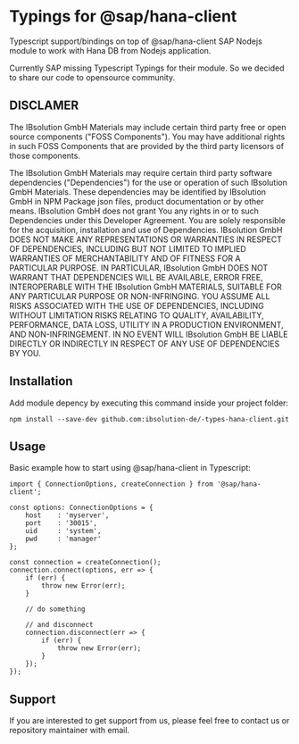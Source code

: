 # Typings for @sap/hana-client

Typescript support/bindings on top of @sap/hana-client SAP Nodejs module to work with Hana DB from Nodejs application.

Currently SAP missing Typescript Typings for their module. So we decided to share our code to opensource community.

## DISCLAMER

The IBsolution GmbH Materials may include certain third party free or open source components ("FOSS Components"). You may have additional rights in such FOSS Components that are provided by the third party licensors of those components.

The IBsolution GmbH Materials may require certain third party software dependencies ("Dependencies") for the use or operation of such IBsolution GmbH Materials. These dependencies may be identified by IBsolution GmbH in NPM Package json files, product documentation or by other means. IBsolution GmbH does not grant You any rights in or to such Dependencies under this Developer Agreement. You are solely responsible for the acquisition, installation and use of Dependencies. IBsolution GmbH DOES NOT MAKE ANY REPRESENTATIONS OR WARRANTIES IN RESPECT OF DEPENDENCIES, INCLUDING BUT NOT LIMITED TO IMPLIED WARRANTIES OF MERCHANTABILITY AND OF FITNESS FOR A PARTICULAR PURPOSE. IN PARTICULAR, IBsolution GmbH DOES NOT WARRANT THAT DEPENDENCIES WILL BE AVAILABLE, ERROR FREE, INTEROPERABLE WITH THE IBsolution GmbH MATERIALS, SUITABLE FOR ANY PARTICULAR PURPOSE OR NON-INFRINGING. YOU ASSUME ALL RISKS ASSOCIATED WITH THE USE OF DEPENDENCIES, INCLUDING WITHOUT LIMITATION RISKS RELATING TO QUALITY, AVAILABILITY, PERFORMANCE, DATA LOSS, UTILITY IN A PRODUCTION ENVIRONMENT, AND NON-INFRINGEMENT. IN NO EVENT WILL IBsolution GmbH BE LIABLE DIRECTLY OR INDIRECTLY IN RESPECT OF ANY USE OF DEPENDENCIES BY YOU.

## Installation

Add module depency by executing this command inside your project folder:

```
npm install --save-dev github.com:ibsolution-de/-types-hana-client.git
```

## Usage

Basic example how to start using @sap/hana-client in Typescript:

```
import { ConnectionOptions, createConnection } from '@sap/hana-client';

const options: ConnectionOptions = {
    host    : 'myserver',
    port    : '30015',
    uid     : 'system',
    pwd     : 'manager'
};

const connection = createConnection();
connection.connect(options, err => {
    if (err) {
        throw new Error(err);
    }

    // do something

    // and disconnect
    connection.disconnect(err => {
        if (err) {
            throw new Error(err);
        }
    });
});
```

## Support

If you are interested to get support from us, please feel free to contact us or repository maintainer with email.
